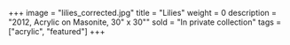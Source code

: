 +++
image = "lilies_corrected.jpg"
title = "Lilies"
weight = 0
description = "2012, Acrylic on Masonite, 30\" x 30\""
sold = "In private collection"
tags = ["acrylic", "featured"]
+++
